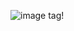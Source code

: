 ![image tag!](https://user-images.githubusercontent.com/97643647/149251127-88a26482-28f8-4c5c-af59-51ad95c8dcc4.png)
